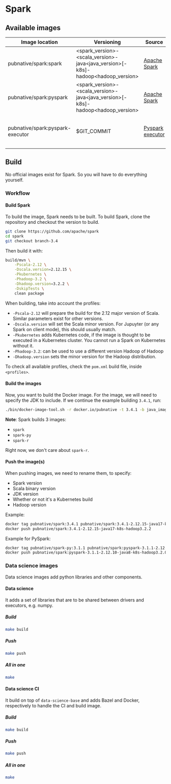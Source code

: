 # Spark

## Available images

| Image location                   | Versioning                                                                      | Source                                                                                                                                         | Description                                  |
| -------------------------------- | ------------------------------------------------------------------------------- | ---------------------------------------------------------------------------------------------------------------------------------------------- | -------------------------------------------- |
| pubnative/spark:spark            | <spark_version>-<scala_version>-java<java_version>[-k8s]-hadoop<hadoop_version> | [Apache Spark](https://github.com/apache/spark)                                                                                                | Base image for Spark.                        |
| pubnative/spark:pyspark          | <spark_version>-<scala_version>-java<java_version>[-k8s]-hadoop<hadoop_version> | [Apache Spark](https://github.com/apache/spark)                                                                                                | Base image for PySpark.                      |
| pubnative/spark:pyspark-executor | $GIT_COMMIT                                                                     | [Pyspark executor](https://github.com/pubnative/docker-images/blob/4e940e55cb25b6541607990733222d1800674170/spark/pyspark-executor/Dockerfile) | Alpine image supporting Spark on Kubernetes. |

## Build

No official images exist for Spark. So you will have to do everything yourself.

### Workflow

#### Build Spark

To build the image, Spark needs to be built. To build Spark, clone the repository and checkout the
version to build.

```bash
git clone https://github.com/apache/spark
cd spark
git checkout branch-3.4
```

Then build it with:

```bash
build/mvn \
    -Pscala-2.12 \
    -Dscala.version=2.12.15 \
    -Pkubernetes \
    -Phadoop-3.2 \
    -Dhadoop.version=3.2.2 \
    -DskipTests \
    clean package
```

When building, take into account the profiles:

- `-Pscala-2.12` will prepare the build for the 2.12 major version of Scala. Similar parameters exist for other
  versions.
- `-Dscala.version` will set the Scala minor version. For Jupuyter (or any Spark on client
  mode), this should usually match.
- `-Pkubernetes` adds Kubernetes code, if the image is thought to be executed in a Kubernetes
  cluster. You cannot run a Spark on Kubernetes without it.
- `-Phadoop-3.2`: can be used to use a different version Hadoop of Hadoop
- `-Dhadoop.version` sets the minor version for the Hadoop distribution.

To check all available profiles, check the `pom.xml` build file, inside `<profiles>`.

#### Build the images

Now, you want to build the Docker image. For the image, we will need to specify the JDK to include.
If we continue the example building `3.4.1`, run:

```bash
./bin/docker-image-tool.sh -r docker.io/pubnative -t 3.4.1 -b java_image_tag=17-jre -X build
```

**Note**: Spark builds 3 images:

- `spark`
- `spark-py`
- `spark-r`

Right now, we don't care about `spark-r`.

#### Push the image(s)

When pushing images, we need to rename them, to specify:

- Spark version
- Scala binary version
- JDK version
- Whether or not it's a Kubernetes build
- Hadoop version

Example:

```bash
docker tag pubnative/spark:3.4.1 pubnative/spark:3.4.1-2.12.15-java17-k8s-hadoop3.2.2
docker push pubnative/spark:3.4.1-2.12.15-java17-k8s-hadoop3.2.2
```

Example for PySpark:

```bash
docker tag pubnative/spark-py:3.1.1 pubnative/spark:pyspark-3.1.1-2.12.10-java80java8-k8s-hadoop3.2.0
docker push pubnative/spark:pyspark-3.1.1-2.12.10-java8-k8s-hadoop3.2.0
```

### Data science images

Data science images add python libraries and other components.

#### Data science

It adds a set of libraries that are to be shared between drivers and executors, e.g. numpy.

##### Build

```bash
make build
```

##### Push

```bash
make push
```

##### All in one

```bash
make
```

#### Data science CI

It build on top of `data-science-base` and adds Bazel and Docker, respectively to handle the CI and build image.

##### Build

```bash
make build
```

##### Push

```bash
make push
```

##### All in one

```bash
make
```
